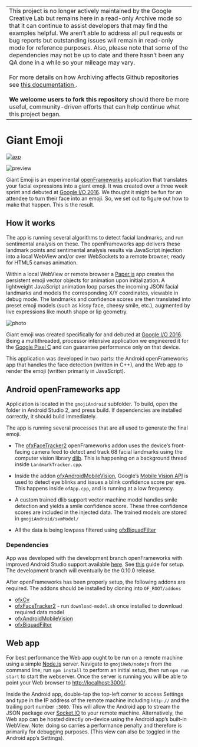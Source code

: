 <table>
  <tr>
    <td>
      This project is no longer actively maintained by the Google Creative Lab but remains here in a read-only Archive mode so that it can continue to assist developers that may find the examples helpful. We aren’t able to address all pull requests or bug reports but outstanding issues will remain in read-only mode for reference purposes. Also, please note that some of the dependencies may not be up to date and there hasn’t been any QA done in a while so your mileage may vary.
      <br><br>
      For more details on how Archiving affects Github repositories see <a href="https://docs.github.com/en/github/creating-cloning-and-archiving-repositories/about-archiving-repositories">this documentation </a>.
      <br><br>
      <b>We welcome users to fork this repository</b> should there be more useful, community-driven efforts that can help continue what this project began.
    </td>
  </tr>
</table>

# Giant Emoji
[![axp](https://www.androidexperiments.com/assets/img/axpbadge.svg)](https://www.androidexperiments.com/experiment/giant-emoji)

![preview](animation.gif)

Giant Emoji is an experimental [openFrameworks](http://openframeworks.cc/) application that translates your facial expressions into a giant emoji. It was created over a three week sprint and debuted at [Google I/O 2016](https://events.google.com/io2016/). We thought it might be fun for an attendee to turn their face into an emoji. So, we set out to figure out how to make that happen. This is the result.

## How it works

The app is running several algorithms to detect facial landmarks, and run sentimental analysis on these. The openFrameworks app delivers these landmark points and sentimental analysis results via JavaScript injection into a local WebView and/or over WebSockets to a remote browser, ready for HTML5 canvas animation. 

Within a local WebView or remote browser a [Paper.js](http://paperjs.org/) app creates the persistent emoji vector objects for animation upon initialization. A lightweight JavaScript animation loop parses the incoming JSON facial landmarks and models the corresponding X/Y coordinates, viewable in debug mode. The landmarks and confidence scores are then translated into preset emoji models (such as kissy face, cheesy smile, etc.), augmented by live expressions like mouth shape or lip geometry.

![photo](photo.jpg)

Giant emoji was created specifically for and debuted at [Google I/O 2016](https://events.google.com/io2016/).
Being a multithreaded, processor intensive application we engineered it for the [Google Pixel C](https://pixel.google.com/pixel-c/) and can guarantee performance only on that device.

This application was developed in two parts: the Android openFrameworks app that handles the face detection (written in C++), and the Web app to render the emoji (written primarily in JavaScript). 

## Android openFrameworks app 
Application is located in the `gmojiAndroid` subfolder. To build, open the folder in Android Studio 2, and press build. If dependencies are installed correctly, it should build immediately. 

The app is running several processes that are all used to generate the final emoji.

- The [ofxFaceTracker2](https://github.com/halfdanj/ofxfacetracker2) openFrameworks addon uses the device’s front-facing camera feed to detect and track 68 facial landmarks using the computer vision library [dlib](http://dlib.net/). This is happening on a background thread inside `LandmarkTracker.cpp`. 

- Inside the addon [ofxAndroidMobileVision](https://github.com/halfdanj/ofxandroidmobilevision), Google’s [Mobile Vision API](https://developers.google.com/vision/) is used to detect eye blinks and issues a blink confidence score per eye. This happens inside `ofApp.cpp`, and is running at a low frequency. 

- A custom trained dlib support vector machine model handles smile detection and yields a smile confidence score. These three confidence scores are included in the injected data. The trained models are stored in `gmojiAndroid/svmModel/`

- All the data is being lowpass filtered using [ofxBiquadFilter](https://github.com/dzlonline/ofxBiquadFilter)

### Dependencies
App was developed with the development branch openFrameworks with improved Android Studio support available [here](https://github.com/openframeworks/openframeworks/tree/master). See [this](https://github.com/openframeworks/openFrameworks/blob/master/docs/android_studio.md) guide for setup. The development branch will eventually be the 0.10.0 release. 

After openFrameworks has been properly setup, the following addons are required. The addons should be installed by cloning into `OF_ROOT/addons`

  - [ofxCv](https://github.com/danzeeeman/ofxCv)
  - [ofxFaceTracker2](https://github.com/danzeeeman/ofxfacetracker2) - run `download-model.sh` once installed to download required data model 
  - [ofxAndroidMobileVision](https://github.com/halfdanj/ofxandroidmobilevision)
  - [ofxBiquadFilter](https://github.com/dzlonline/ofxBiquadFilter)

## Web app
For best performance the Web app ought to be run on a remote machine using a simple [Node.js](https://nodejs.org) server. Navigate to `gmojiWeb/nodejs` from the command line, run `npm install` to perform an initial setup, then run `npm run start` to start the webserver. Once the server is running you will be able to point your Web browser to [http://localhost:3000/](http://localhost:3000/).

Inside the Android app, double-tap the top-left corner to access Settings and type in the IP address of the remote machine including `http://` and the trailing port number `:3000`. This will allow the Android app to stream the JSON package over [Socket.IO](http://socket.io/) to your remote machine. Alternatively, the Web app can be hosted directly on-device using the Android app’s built-in WebView. Note: doing so carries a performance penalty and therefore is primarily for debugging purposes. (This view can also be toggled in the Android app’s Settings).
